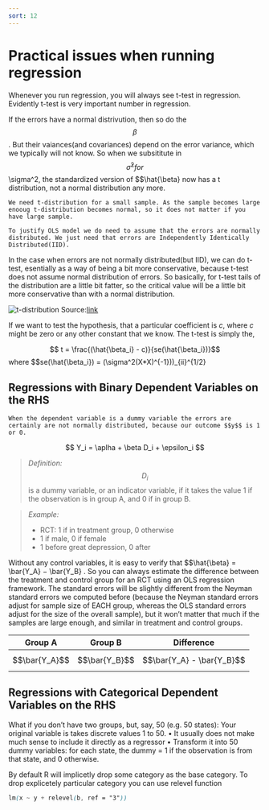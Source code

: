 ```yaml
---
sort: 12
---
```


# Practical issues when running regression

Whenever you run regression, you will always see t-test in regression. Evidently t-test is very important number in regression.

If the errors have a normal distrivution, then so do the $$\beta$$. 
But their vaiances(and covariances) depend on the error variance,
which we typically will not know. So when we subsititute in $$\hat{\sigma}^2 for $$\sigma^2, the standardized version of $$\hat{\beta} now has a t
distribution, not a normal distribution any more. 

```tip
We need t-distribution for a small sample. As the sample becomes large enooug t-distribution becomes normal, so it does not matter if you have large sample.
```

```tip
To justify OLS model we do need to assume that the errors are normally distributed. We just need that errors are Independently Identically Distributed(IID).
```

In the case when errors are not normally distributed(but IID), we can do t-test, esentially as a way of being a bit more conservative, because t-test does not assume normal distribution of errors. So basically, for t-test tails of the distribution are a little bit fatter, so the critical value will be a little bit more conservative than with a normal distribution.

![t-distribution](https://www.dummies.com/wp-content/uploads/360214.image0.jpg)
Source:[link](https://www.dummies.com/wp-content/uploads/360214.image0.jpg)

If we want to test the hypothesis, that a particular coefficient is _c_, where _c_ might be zero or any other constant that we know. The t-test is simply the,

$$ t = \frac{(\hat{\beta_i} - c)}{se(\hat{\beta_i})}$$
where $$se(\hat{\beta_i}) = (\sigma^2(X*X)^{-1}))_{ii}^{1/2}

## Regressions with Binary Dependent Variables on the RHS

```tip
When the dependent variable is a dummy variable the errors are certainly are not normally distributed, because our outcome $$y$$ is 1 or 0.
```
$$ Y_i = \aplha + \beta D_i + \epsilon_i $$

> *Definition:* $$D_i$$ is a dummy variable, or an indicator variable, if it takes the value 1 if the observation is in group A, and 0 if in group B. 

> *Example:* 
>    - RCT: 1 if in treatment group, 0 otherwise
>    - 1 if male, 0 if female
>    - 1 before great depression, 0 after
 

 Without any control variables, it is easy to verify that
$$\hat{\beta} = \bar{Y_A} − \bar{Y_B} .
So you can always estimate the difference between the treatment
and control group for an RCT using an OLS regression framework.
The standard errors will be slightly different from the Neyman
standard errors we computed before (because the Neyman
standard errors adjust for sample size of EACH group, whereas the
OLS standard errors adjust for the size of the overall sample), but
it won’t matter that much if the samples are large enough, and
similar in treatment and control groups.

|Group A | Group B| Difference|
|-----   | ----   | -----|
|$$\bar{Y_A}$$|$$\bar{Y_B}$$|  $$\bar{Y_A} - \bar{Y_B}$$ |


## Regressions with Categorical Dependent Variables on the RHS

What if you don’t have two groups, but, say, 50 (e.g. 50 states):
Your original variable is takes discrete values 1 to 50.
• It usually does not make much sense to include it directly as a
regressor
• Transform it into 50 dummy variables: for each state, the dummy
= 1 if the observation is from that state, and 0 otherwise.

By default R will implicetly drop some category as the base category. To drop explicetely particular category you can use relevel function

```scss
lm(x ~ y + relevel(b, ref = "3")) 
```
